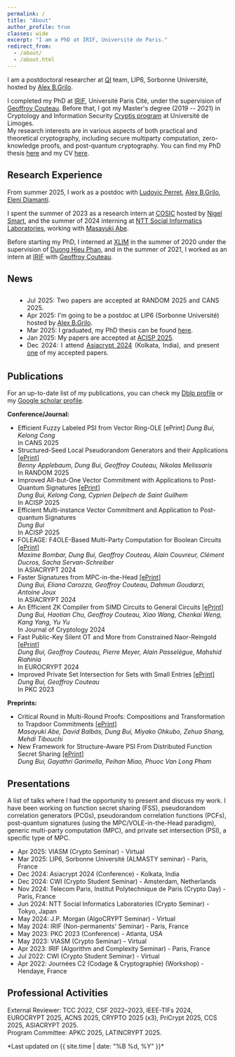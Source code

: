 ```yaml
---
permalink: /
title: "About"
author_profile: true
classes: wide
excerpt: "I am a PhD at IRIF, Université de Paris."
redirect_from: 
  - /about/
  - /about.html
---
```

<style>
div {
  text-align: justify;
  text-justify: inter-word;
}
</style>
<style>
    .scrollable {
      width: 100%;           /* Set the width to match the page width */
      max-width: 100%;       /* Prevent overflow beyond the page width */
      height: 150px;         /* Fixed height for vertical scrolling */
      overflow-y: scroll;    /* Enable vertical scrolling */
      border: 1px solid transparent; /* Optional: Add a border for visibility */
      box-sizing: border-box; /* Include padding and border in the width */
      padding: 10px 20px 0px;         /* Optional: Add padding for spacing */
    }
  .scrollable ul {
    margin: 0;        /* Remove default margin for the list */
  }
  </style>
  
I am a postdoctoral researcher at [QI](https://qi.lip6.fr/fr/team/) team, LIP6, Sorbonne Université, hosted by <a href="https://abgrilo.github.io/">Alex B.Grilo</a>.<br>

I completed my PhD at [IRIF](https://www.irif.fr/), Université Paris Cité, under the supervision of [Geoffroy Couteau](https://geoffroycouteau.github.io/). Before that, I got my Master's degree (2019 -- 2021) in Cryptology and Information Security [Cryptis program](https://www.cryptis.fr/) at Université de Limoges. <br>
My research interests are in various aspects of both practical and theoretical cryptography, including secure multiparty computation, zero-knowledge proofs, and post-quantum cryptography. You can find my PhD thesis <a href="files/thesis.pdf">here</a> and my CV <a href="files/CV.pdf">here</a>.

## Research Experience
From summer 2025, I work as a postdoc with <a href="https://www.lre.epita.fr/perso/ludovic-perret/"> Ludovic Perret</a>, <a href="https://abgrilo.github.io/">Alex B.Grilo</a>, <a href="https://largo.lip6.fr/~ediamanti/"> Eleni Diamanti</a>.<br>

I spent the summer of 2023 as a research intern at [COSIC](https://www.esat.kuleuven.be/cosic/) hosted by [Nigel Smart](https://nigelsmart.github.io/), and the summer of 2024 interning at [NTT Social Informatics Laboratories](https://www.rd.ntt/e/sil/), working with [Masayuki Abe](https://security-kouza.github.io/nanacov/). <br>

Before starting my PhD, I interned at [XLIM](https://www.xlim.fr/en) in the summer of 2020 under the supervision of [Duong Hieu Phan](https://www.di.ens.fr/users/phan/index.html), and in the summer of 2021, I worked as an intern at [IRIF](https://www.irif.fr/) with [Geoffroy Couteau](https://geoffroycouteau.github.io/).

## News
<div class="scrollable">
  <ul>
    <li>Jul 2025: Two papers are accepted at RANDOM 2025 and CANS 2025.</li>
    <li>Apr 2025: I'm going to be a postdoc at LIP6 (Sorbonne Université) hosted by <a href="https://abgrilo.github.io/">Alex B.Grilo</a>.</li>
    <li>Mar 2025: I graduated, my PhD thesis can be found <a href="files/thesis.pdf">here</a>. </li>
    <li>Jan 2025: My papers are accepted at <a href="https://uow-ic2.github.io/acisp2025/cfp.html">ACISP 2025</a>.</li>
    <li>Dec 2024: I attend <a href="https://asiacrypt.iacr.org/2024/">Asiacrypt 2024</a> (Kolkata, India), and present <a href="https://eprint.iacr.org/2024/252">one</a> of my accepted papers.</li>
    <li>Dec 2024: I visit CWI (Amsterdam, Netherlands) for a week.</li>
    <li>Aug 2024: Two papers are accepted at <a href="https://asiacrypt.iacr.org/2024/">Asiacrypt 2024</a>.</li>
    <li>Jun-Aug 2024: I intern at <a href="https://www.rd.ntt/e/sil/">NTT Social Informatics Laboratories</a>, working with <a href="https://security-kouza.github.io/nanacov/">Masayuki Abe</a>.</li>
  </ul>
</div>

## Publications
For an up-to-date list of my publications, you can check my [Dblp profile](https://dblp.uni-trier.de/pid/127/1711.html) or my [Google scholar profile](https://scholar.google.com/citations?user=StGOHMUAAAAJ&hl=en&authuser=1).

**Conference/Journal:**
- Efficient Fuzzy Labeled PSI from Vector Ring-OLE [ePrint]
  *Dung Bui, Kelong Cong* <br>
  In CANS 2025
- Structured-Seed Local Pseudorandom Generators and their Applications [[ePrint]](https://eprint.iacr.org/2024/1027)  
  *Benny Applebaum, Dung Bui, Geoffroy Couteau, Nikolas Melissaris* <br>
  In RANDOM 2025
- Improved All-but-One Vector Commitment with Applications to Post-Quantum Signatures [[ePrint]](https://eprint.iacr.org/2024/097)  
  *Dung Bui, Kelong Cong, Cyprien Delpech de Saint Guilhem* <br>
  In ACISP 2025
- Efficient Multi-instance Vector Commitment and Application to Post-quantum Signatures <br>
  *Dung Bui* <br>
  In ACISP 2025
- FOLEAGE: F4OLE-Based Multi-Party Computation for Boolean Circuits [[ePrint]](https://eprint.iacr.org/2024/429)  
  *Maxime Bombar, Dung Bui, Geoffroy Couteau, Alain Couvreur, Clément Ducros, Sacha Servan-Schreiber*  
  In ASIACRYPT 2024
- Faster Signatures from MPC-in-the-Head [[ePrint]](https://eprint.iacr.org/2024/252)  
  *Dung Bui, Eliana Carozza, Geoffroy Couteau, Dahmun Goudarzi, Antoine Joux*  
  In ASIACRYPT 2024
- An Efficient ZK Compiler from SIMD Circuits to General Circuits [[ePrint]](https://eprint.iacr.org/2023/1610)  
  *Dung Bui, Haotian Chu, Geoffroy Couteau, Xiao Wang, Chenkai Weng, Kang Yang, Yu Yu*  
  In Journal of Cryptology 2024
- Fast Public-Key Silent OT and More from Constrained Naor-Reingold [[ePrint]](https://eprint.iacr.org/2024/178)  
  *Dung Bui, Geoffroy Couteau, Pierre Meyer, Alain Passelègue, Mahshid Riahinia*  
  In EUROCRYPT 2024
- Improved Private Set Intersection for Sets with Small Entries [[ePrint]](https://eprint.iacr.org/2022/334)  
  *Dung Bui, Geoffroy Couteau*  
  In PKC 2023

**Preprints:**
- Critical Round in Multi-Round Proofs: Compositions and Transformation to Trapdoor Commitments [[ePrint]](https://eprint.iacr.org/2024/1766)  
  *Masayuki Abe, David Balbás, Dung Bui, Miyako Ohkubo, Zehua Shang, Mehdi Tibouchi*
- New Framework for Structure-Aware PSI From Distributed Function Secret Sharing [[ePrint]](https://eprint.iacr.org/2025/907)<br>
  *Dung Bui, Gayathri Garimella, Peihan Miao, Phuoc Van Long Pham*



## Presentations
A list of talks where I had the opportunity to present and discuss my work. I have been working on function secret sharing (FSS), pseudorandom correlation generators (PCGs), pseudorandom correlation functions (PCFs), post-quantum signatures (using the MPC/VOLE-in-the-Head paradigm), generic multi-party computation (MPC), and private set intersection (PSI), a specific type of MPC.

- Apr 2025: VIASM (Crypto Seminar) - Virtual
- Mar 2025: LIP6, Sorbonne Université (ALMASTY seminar) - Paris, France
- Dec 2024: Asiacrypt 2024 (Conference) - Kolkata, India
- Dec 2024: CWI (Crypto Student Seminar) - Amsterdam, Netherlands
- Nov 2024: Telecom Paris, Institut Polytechnique de Paris (Crypto Day) - Paris, France
- Jun 2024: NTT Social Informatics Laboratories (Crypto Seminar) - Tokyo, Japan
- May 2024: J.P. Morgan (AlgoCRYPT Seminar) - Virtual
- May 2024: IRIF (Non-permanents' Seminar) - Paris, France
- May 2023: PKC 2023 (Conference) - Atlanta, USA
- May 2023: VIASM (Crypto Seminar) - Virtual
- Apr 2023: IRIF (Algorithm and Complexity Seminar) - Paris, France
- Jul 2022: CWI (Crypto Student Seminar) - Virtual
- Apr 2022: Journées C2 (Codage & Cryptographie) (Workshop) - Hendaye, France

## Professional Activities
External Reviewer: TCC 2022, CSF 2022–2023, IEEE-TIFs 2024, EUROCRYPT 2025, ACNS 2025, CRYPTO 2025 (x3), PriCrypt 2025, CCS 2025, ASIACRYPT 2025.<br>
Program Committee: APKC 2025, LATINCRYPT 2025.

<p> *Last updated on {{ site.time | date: "%B %d, %Y" }}* </p>
